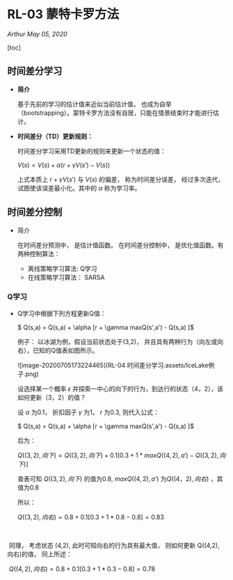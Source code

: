 # RL-03 蒙特卡罗方法

*Arthur   May 05, 2020*

[toc]

## 时间差分学习

- **简介**

  基于先前的学习的估计值来近似当前估计值， 也成为自举（bootstrapping）。蒙特卡罗方法没有自居，只能在情景结束时才能进行估计。

- **时间差分（TD）更新规则：**

  时间差分学习采用TD更新的规则来更新一个状态的值：

  $V(s) = V(s) + \alpha( r + \gamma V(s') - V(s) )$

  上式本质上 $r + \gamma V(s')$ 与  $V(s)$ 的偏差， 称为时间差分误差， 经过多次迭代， 试图使该误差最小化。其中的 $\alpha$ 称为学习率。

## 时间差分控制

- 简介

  在时间差分预测中， 是估计值函数。 在时间差分控制中， 是优化值函数。有两种控制算法：

  - 离线策略学习算法:  Q学习
  - 在线策略学习算法： SARSA

### Q学习

- Q学习中根据下列方程更新Q值：

  $ Q(s,a) = Q(s,a) + \alpha [r + \gamma maxQ(s',a') - Q(s,a) ]$

  例子： 以冰湖为例，假设当前状态处于(3,2)， 并且具有两种行为（向左或向右），已知的Q值表如图所示。

  ![image-20200705173224465](RL-04 时间差分学习.assets/IceLake例子.png)

  设选择某一个概率 $\epsilon$ 并探索一中心的向下的行为，到达行的状态（4，2），该如何更新（3，2）的值？ 

  设 $\alpha$ 为0.1， 折扣因子 $\gamma$ 为1， $r$ 为0.3, 则代入公式：

  $ Q(s,a) = Q(s,a) + \alpha [r + \gamma maxQ(s',a') - Q(s,a) ]$  

  后为：

  $Q((3,2),向下) = Q((3,2),向下) + 0.1[ 0.3 + 1*maxQ((4,2),a') - Q((3,2),向下)]$

  查表可知 $Q((3,2),向下)$ 的值为0.8, $maxQ((4,2), a’)$ 为$Q((4，2),向右)$ ，其值为0.8

  所以：

  $Q((3,2),向右) = 0.8 + 0.1[0.3+ 1*0.8 - 0.8] = 0.83$

​		

​		同理， 考虑状态 (4,2), 此时可知向右的行为具有最大值， 则如何更新 Q((4,2), 向右)的值， 同上所述：

​		$Q((4,2),向右) = 0.8 + 0.1[0.3+ 1*0.3 - 0.8] = 0.78$



